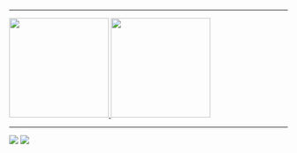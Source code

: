 <hr>

<div>
<a href="https://github.com/vinitakahash">
<img loading="lazy" height="180em" src="https://github-readme-stats.vercel.app/api?username=vinitakahash&show_icons=true&theme=github_dark&include_all_commits=true&count_private=true"/>
<img loading="lazy" height="180em" src="https://github-readme-stats.vercel.app/api/top-langs/?username=vinitakahash&layout=compact&langs_count=7&theme=github_dark"/>
</div>



<div>
<hr>
<a href="https://www.linkedin.com/in/jaovini200e3" target="_blank"><img loading="lazy" src="https://img.shields.io/badge/-LinkedIn-%230077B5?style=for-the-badge&logo=linkedin&logoColor=white" target="_blank"></a> 
<a href="https://discord.com/channels/@me/938791414546989106" target="_blank"><img src="https://img.shields.io/badge/Discord-5865F2?style=for-the-badge&logo=discord&logoColor=white" target="_blank"></a> 
 
</div>
          
          
